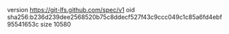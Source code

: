 version https://git-lfs.github.com/spec/v1
oid sha256:b236d239dee2568520b75c8ddecf527f43c9ccc049c1c85a6fd4ebf95541653c
size 10580
